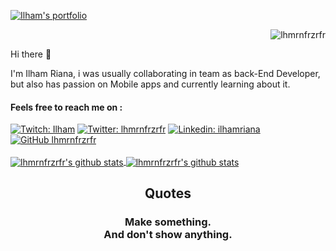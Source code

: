 [![Ilham's portfolio](https://github.com/lhmrnfrzrfr/lhmrnfrzrfr/blob/main/assets/workdesk.jpg)](https://www.ilhamriana.com/)
<p align="right"> <img src="https://komarev.com/ghpvc/?username=lhmrnfrzrfr" alt="lhmrnfrzrfr" /> </p>

Hi there 👋

I'm Ilham Riana, i was usually collaborating in team as back-End Developer, but also has passion on Mobile apps and currently learning about it.

   #### Feels free to reach me on :
   [![Twitch: Ilham](https://img.shields.io/twitch/status/ilhamriana3?style=social)](https://www.twitch.tv/ilhamriana3)
[![Twitter: lhmrnfrzrfr](https://img.shields.io/twitter/follow/igvyousomespace?style=social)](https://twitter.com/igvyousomespace)
[![Linkedin: ilhamriana](https://img.shields.io/badge/-ilhamriana-blue?style=flat-square&logo=Linkedin&logoColor=white&link=https://www.linkedin.com/in/ilhamriana/)](https://www.linkedin.com/in/ilhamriana/)
[![GitHub lhmrnfrzrfr](https://img.shields.io/github/followers/lhmrnfrzrfr?label=follow&style=social)](https://github.com/lhmrnfrzrfr)
   <br/><br/>
   <a href="https://github.com/lhmrnfrzrfr/">
   <img align="center" src="https://github-readme-stats.vercel.app/api/top-langs/?username=lhmrnfrzrfr&layout=compact" alt="lhmrnfrzrfr's github stats"/>
   </a>
   <a href="https://github.com/lhmrnfrzrfr/">
   <img align="center" src="https://github-readme-stats.vercel.app/api?username=lhmrnfrzrfr&hide=issues&count_private=true&show_icons=true" alt="lhmrnfrzrfr's github stats" />
   </a>
</p>

<div align="center">

## Quotes

### Make something. <br/> And don't show anything.

</div>